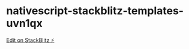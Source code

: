 # nativescript-stackblitz-templates-uvn1qx

[Edit on StackBlitz ⚡️](https://stackblitz.com/edit/nativescript-stackblitz-templates-kbdjpj)
